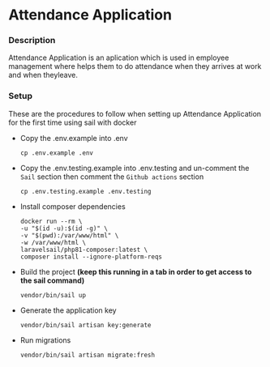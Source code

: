 # Attendance Application

### Description

Attendance Application is an aplication which is used in employee management where helps them to do attendance when they arrives at work and when theyleave.

### Setup

These are the procedures to follow when setting up Attendance Application for the first time using sail with docker

-   Copy the .env.example into .env
    ```shell
    cp .env.example .env
    ```
-   Copy the .env.testing.example into .env.testing and un-comment the `Sail` section then comment the `Github actions` section

    ```shell
    cp .env.testing.example .env.testing
    ```

-   Install composer dependencies
    ```shell
    docker run --rm \
    -u "$(id -u):$(id -g)" \
    -v "$(pwd):/var/www/html" \
    -w /var/www/html \
    laravelsail/php81-composer:latest \
    composer install --ignore-platform-reqs
    ```

- Build the project **(keep this running in a tab in order to get access to the sail command)**
    ```shell
    vendor/bin/sail up
    ```
- Generate the application key
    ```shell
    vendor/bin/sail artisan key:generate
    ```
- Run migrations
    ```shell
    vendor/bin/sail artisan migrate:fresh
    ```

